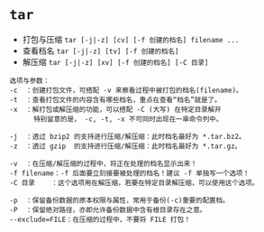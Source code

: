 # `tar`

- 打包与压缩 `tar [-j|-z] [cv] [-f 创建的档名] filename ...`
- 查看档名 `tar [-j|-z] [tv] [-f 创建的档名]`
- 解压缩 `tar [-j|-z] [xv] [-f 创建的档名] [-C 目录]`

```
选项与参数：
-c  ：创建打包文件，可搭配 -v 来察看过程中被打包的档名(filename)。
-t  ：查看打包文件的内容含有哪些档名，重点在查看“档名”就是了。
-x  ：解打包或解压缩的功能，可以搭配 -C (大写) 在特定目录解开
      特别留意的是， -c, -t, -x 不可同时出现在一串命令列中。
      
-j  ：透过 bzip2 的支持进行压缩/解压缩：此时档名最好为 *.tar.bz2。
-z  ：透过 gzip  的支持进行压缩/解压缩：此时档名最好为 *.tar.gz。

-v  ：在压缩/解压缩的过程中，将正在处理的档名显示出来！
-f filename：-f 后面要立刻接要被处理的档名！建议 -f 单独写一个选项！
-C 目录    ：这个选项用在解压缩，若要在特定目录解压缩，可以使用这个选项。

-p  ：保留备份数据的原本权限与属性，常用于备份(-c)重要的配置档。
-P  ：保留绝对路径，亦即允许备份数据中含有根目录存在之意。
--exclude=FILE：在压缩的过程中，不要将 FILE 打包！
```
